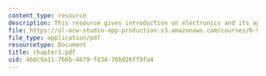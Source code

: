 ```yaml
---
content_type: resource
description: This resource gives introduction on electronics and its application.
file: https://ol-ocw-studio-app-production.s3.amazonaws.com/courses/6-974-fundamentals-of-photonics-quantum-electronics-spring-2006/460c9a11766b4679f83476bd26ff9fa4_chapter1.pdf
file_type: application/pdf
resourcetype: Document
title: chapter1.pdf
uid: 460c9a11-766b-4679-f834-76bd26ff9fa4
---
```

